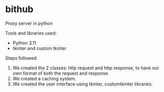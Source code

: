 # bithub
Proxy server in python

Tools and libraries used:
- Python 3.11
- tkinter and custom tkinter

Steps followed:
1) We created the 2 classes: http request and http response, to have our own format of both the request and response.
2) We created a caching system.
3) We created the user interface using tkinter, customtkinter libraries.
